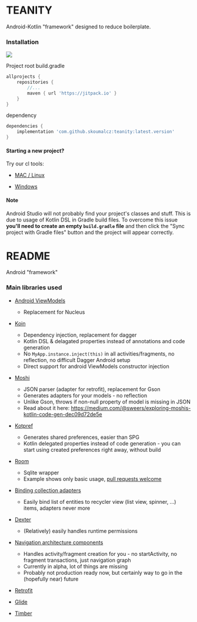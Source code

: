 # TEANITY #

Android-Kotlin "framework" designed to reduce boilerplate.

### Installation ###

[![](https://jitpack.io/v/skoumalcz/teanity.svg)](https://jitpack.io/#skoumalcz/teanity)

Project root build.gradle
```groovy
allprojects {
    repositories {
        //...
        maven { url 'https://jitpack.io' }
    }
}
```

dependency
```groovy
dependencies {
    implementation 'com.github.skoumalcz:teanity:latest.version'
}
```

#### Starting a new project? ####

Try our cl tools:

* [MAC / Linux](https://gist.githubusercontent.com/diareuse/d4ff8283b8cbc07b498a56af47d75ca7/raw/7763cc393e45e4c8e6033630de6f5329f532aac7/quickstart.sh)
    
* [Windows](https://gist.githubusercontent.com/diareuse/36b7aa4e544e1a47fdad999e493266dd/raw/5637e7cc2e7ad2041fd0d02301dbc395504fa1b5/quickstart.ps1)

#### Note

Android Studio will not probably find your project's classes and stuff. This is due to usage of Kotlin DSL in Gradle build files. To overcome this issue **you'll need to create an empty `build.gradle` file** and then click the "Sync project with Gradle files" button and the project will appear correctly.

# README #

Android "framework"

### Main libraries used ###

* [Android ViewModels](https://developer.android.com/topic/libraries/architecture/viewmodel)
	* Replacement for Nucleus
	
* [Koin](https://github.com/Ekito/koin)
	* Dependency injection, replacement for dagger
	* Kotlin DSL & delagated properties instead of annotations and code generation
	* No `MyApp.instance.inject(this)` in all activities/fragments, no reflection, no difficult Dagger Android setup
	* Direct support for android ViewModels constructor injection

* [Moshi](https://github.com/square/moshi)
	* JSON parser (adapter for retrofit), replacement for Gson
	* Generates adapters for your models - no reflection
	* Unlike Gson, throws if non-null property of model is missing in JSON
	* Read about it here: https://medium.com/@sweers/exploring-moshis-kotlin-code-gen-dec09d72de5e

* [Kotpref](https://github.com/chibatching/Kotpref)
	* Generates shared preferences, easier than SPG
	* Kotlin delegated properties instead of code generation - you can start using created preferences right away, without build

* [Room](https://developer.android.com/topic/libraries/architecture/room)
	* Sqlite wrapper
	* Example shows only basic usage, [pull requests welcome](https://www.urbandictionary.com/define.php?term=patches%20are%20welcome&defid=7833039)

* [Binding collection adapters](https://github.com/evant/binding-collection-adapter)
	* Easily bind list of entities to recycler view (list view, spinner, ...) items, adapters never more
	
* [Dexter](https://github.com/Karumi/Dexter)
	* (Relatively) easily handles runtime permissions
	
* [Navigation architecture components](https://developer.android.com/topic/libraries/architecture/navigation/navigation-implementing)
	* Handles activity/fragment creation for you - no startActivity, no fragment transactions, just navigation graph
	* Currently in alpha, lot of things are missing
	* Probably not production ready now, but certainly way to go in the (hopefully near) future
	
* [Retrofit](https://github.com/square/retrofit)
* [Glide](https://github.com/bumptech/glide)
* [Timber](https://github.com/JakeWharton/timber)
